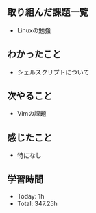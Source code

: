 ## 取り組んだ課題一覧
- Linuxの勉強
## わかったこと
- シェルスクリプトについて
## 次やること
- Vimの課題
## 感じたこと
- 特になし
## 学習時間
- Today: 1h
- Total: 347.25h